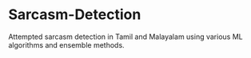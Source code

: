 # Sarcasm-Detection
Attempted sarcasm detection in Tamil and Malayalam using various ML algorithms and ensemble methods.
